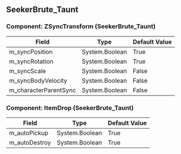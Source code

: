 ## SeekerBrute_Taunt

### Component: ZSyncTransform (SeekerBrute_Taunt)

|Field|Type|Default Value|
|-----|----|-------------|
|m_syncPosition|System.Boolean|True|
|m_syncRotation|System.Boolean|True|
|m_syncScale|System.Boolean|False|
|m_syncBodyVelocity|System.Boolean|False|
|m_characterParentSync|System.Boolean|False|

### Component: ItemDrop (SeekerBrute_Taunt)

|Field|Type|Default Value|
|-----|----|-------------|
|m_autoPickup|System.Boolean|True|
|m_autoDestroy|System.Boolean|True|

